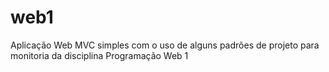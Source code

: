 # web1
Aplicação Web MVC simples com o uso de alguns padrões de projeto para monitoria da disciplina Programação Web 1
